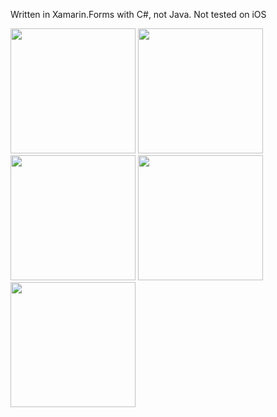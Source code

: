 Written in Xamarin.Forms with C#, not Java.
Not tested on iOS

<img src="https://i.hizliresim.com/5GY4gl.jpg" width="200" >
<img src="https://i.hizliresim.com/o6E2Xo.png" width="200" >
<img src="https://i.hizliresim.com/0Gy81o.jpg" width="200" >
<img src="https://i.hizliresim.com/Ay3ELr.jpg" width="200" >
<img src="https://i.hizliresim.com/d7XoPr.jpg" width="200" >




